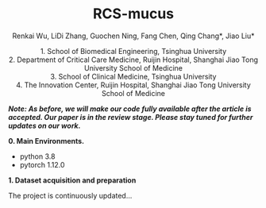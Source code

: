 <p align="center">
  <h1 align="center">RCS-mucus</h1>
  <p align="center">
    Renkai Wu, LiDi Zhang, Guochen Ning, Fang Chen, Qing Chang*, Jiao Liu*
  </p>
    <p align="center">
      1. School of Biomedical Engineering, Tsinghua University</br>
      2. Department of Critical Care Medicine, Ruijin Hospital, Shanghai Jiao Tong University School of Medicine</br>
      3. School of Clinical Medicine, Tsinghua University</br>
      4. The Innovation Center, Ruijin Hospital, Shanghai Jiao Tong University School of Medicine</br>
  </p>
</p>


***Note: As before, we will make our code fully available after the article is accepted. Our paper is in the review stage. Please stay tuned for further updates on our work.***

**0. Main Environments.**
- python 3.8
- pytorch 1.12.0

**1. Dataset acquisition and preparation** </br>

The project is continuously updated...

